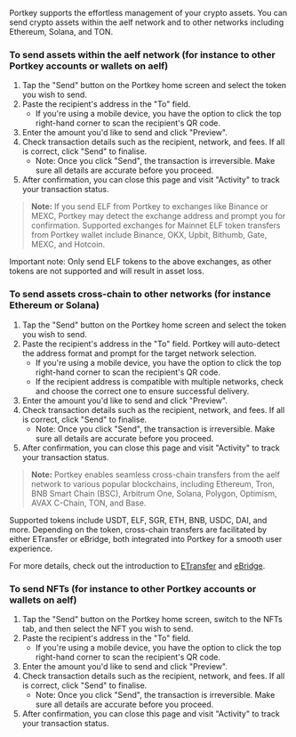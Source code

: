 Portkey supports the effortless management of your crypto assets. You can send crypto assets within the aelf network and to other networks including Ethereum, Solana, and TON.

### To send assets within the aelf network (for instance to other Portkey accounts or wallets on aelf)
1. Tap the "Send" button on the Portkey home screen and select the token you wish to send.
2. Paste the recipient's address in the "To" field.
    - If you're using a mobile device, you have the option to click the top right-hand corner to scan the recipient's QR code.
3. Enter the amount you'd like to send and click "Preview".
4. Check transaction details such as the recipient, network, and fees. If all is correct, click "Send" to finalise.
    - Note: Once you click "Send", the transaction is irreversible. Make sure all details are accurate before you proceed.
5. After confirmation, you can close this page and visit "Activity" to track your transaction status.

> **Note:** If you send ELF from Portkey to exchanges like Binance or MEXC, Portkey may detect the exchange address and prompt you for confirmation. Supported exchanges for Mainnet ELF token transfers from Portkey wallet include Binance, OKX, Upbit, Bithumb, Gate, MEXC, and Hotcoin.
>
Important note: Only send ELF tokens to the above exchanges, as other tokens are not supported and will result in asset loss.
>
>   


### To send assets cross-chain to other networks (for instance Ethereum or Solana)
1. Tap the "Send" button on the Portkey home screen and select the token you wish to send.
2. Paste the recipient's address in the "To" field. Portkey will auto-detect the address format and prompt for the target network selection.
    - If you're using a mobile device, you have the option to click the top right-hand corner to scan the recipient's QR code.
    - If the recipient address is compatible with multiple networks, check and choose the correct one to ensure successful delivery.
3. Enter the amount you'd like to send and click "Preview".
4. Check transaction details such as the recipient, network, and fees. If all is correct, click "Send" to finalise.
    - Note: Once you click "Send", the transaction is irreversible. Make sure all details are accurate before you proceed.
5. After confirmation, you can close this page and visit "Activity" to track your transaction status.

> **Note:** Portkey enables seamless cross-chain transfers from the aelf network to various popular blockchains, including Ethereum, Tron, BNB Smart Chain (BSC), Arbitrum One, Solana, Polygon, Optimism, AVAX C-Chain, TON, and Base.
> 
Supported tokens include USDT, ELF, SGR, ETH, BNB, USDC, DAI, and more. Depending on the token, cross-chain transfers are facilitated by either ETransfer or eBridge, both integrated into Portkey for a smooth user experience.

For more details, check out the introduction to [ETransfer](https://etransfer.exchange/) and [eBridge](https://ebridge.exchange/).
>
> 


### To send NFTs (for instance to other Portkey accounts or wallets on aelf)
1. Tap the "Send" button on the Portkey home screen, switch to the NFTs tab, and then select the NFT you wish to send.
2. Paste the recipient's address in the "To" field.
    - If you're using a mobile device, you have the option to click the top right-hand corner to scan the recipient's QR code.
3. Enter the amount you'd like to send and click "Preview".
4. Check transaction details such as the recipient, network, and fees. If all is correct, click "Send" to finalise.
    - Note: Once you click "Send", the transaction is irreversible. Make sure all details are accurate before you proceed.
5. After confirmation, you can close this page and visit "Activity" to track your transaction status.
